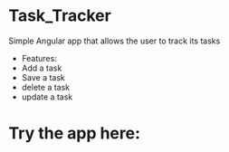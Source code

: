 # Task_Tracker
 Simple Angular app that allows the user to track its tasks 
 
 * Features:
  * Add a task
  * Save a task
  * delete a task
  * update a task

# Try the app here:

 
